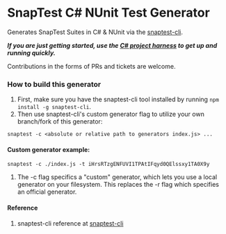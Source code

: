 # SnapTest C# NUnit Test Generator

Generates SnapTest Suites in C# & NUnit via the [snaptest-cli](https://www.npmjs.com/package/snaptest-cli).

***If you are just getting started, use the [C# project harness](https://github.com/snaptest-io/csharpnunit-harness) to get up and running quickly.*** 

Contributions in the forms of PRs and tickets are welcome.

### How to build this generator

1. First, make sure you have the snaptest-cli tool installed by running `npm install -g snaptest-cli`.
1. Then use snaptest-cli's custom generator flag to utilize your own branch/fork of this generator:

`snaptest -c <absolute or relative path to generators index.js> ...`

#### Custom generator example:

`snaptest -c ./index.js -t iHrsRTzgENFUVI1TPAtIFqyd0QElssxy1TA0X9y`

1. The -c flag specifics a "custom" generator, which lets you use a local generator on your filesystem.  This replaces the -r flag which specifies an official generator.  
 
#### Reference

1. snaptest-cli reference at [snaptest-cli](https://www.npmjs.com/package/snaptest-cli)

 
